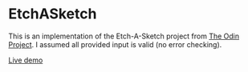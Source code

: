 # EtchASketch
This is an implementation of the Etch-A-Sketch project from [The Odin Project](https://www.theodinproject.com/courses/foundations/lessons/etch-a-sketch-project). 
I assumed all provided input is valid (no error checking).

[Live demo](https://VoyagerIV.github.io/EtchASketch/)
